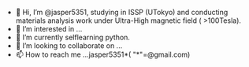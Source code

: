 - 👋 Hi, I’m @jasper5351, studying in ISSP (UTokyo) and conducting materials analysis work under Ultra-High magnetic field ( >100Tesla).
- 👀 I’m interested in ...
- 🌱 I’m currently selflearning python.
- 💞️ I’m looking to collaborate on ...
- 📫 How to reach me ...jasper5351*( "*"=@gmail.com)

<!---
jasper5351/jasper5351 is a ✨ special ✨ repository because its `README.md` (this file) appears on your GitHub profile.
You can click the Preview link to take a look at your changes.
--->
